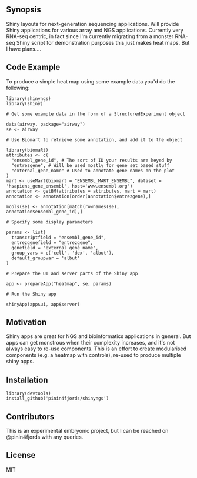 ## Synopsis

Shiny layouts for next-generation sequencing applications. Will provide Shiny applications for various array and NGS applications. Currently very RNA-seq centric, in fact since I'm currently migrating from a monster RNA-seq Shiny script for demonstration purposes this just makes heat maps. But I have plans....

## Code Example

To produce a simple heat map using some example data you'd do the following:

```{r, eval=FALSE}
library(shinyngs)
library(shiny)

# Get some example data in the form of a StructuredExperiment object

data(airway, package="airway")
se <- airway

# Use Biomart to retrieve some annotation, and add it to the object

library(biomaRt)
attributes <- c(
  "ensembl_gene_id", # The sort of ID your results are keyed by
  "entrezgene", # Will be used mostly for gene set based stuff
  "external_gene_name" # Used to annotate gene names on the plot
)
mart <- useMart(biomart = "ENSEMBL_MART_ENSEMBL", dataset = 'hsapiens_gene_ensembl', host='www.ensembl.org')
annotation <- getBM(attributes = attributes, mart = mart)
annotation <- annotation[order(annotation$entrezgene),]

mcols(se) <- annotation[match(rownames(se), annotation$ensembl_gene_id),]

# Specify some display parameters

params <- list(
  transcriptfield = "ensembl_gene_id", 
  entrezgenefield = "entrezgene",
  genefield = "external_gene_name", 
  group_vars = c('cell', 'dex', 'albut'), 
  default_groupvar = 'albut'
)

# Prepare the UI and server parts of the Shiny app

app <- prepareApp("heatmap", se, params)

# Run the Shiny app

shinyApp(app$ui, app$server)
```

## Motivation

Shiny apps are great for NGS and bioinformatics applications in general. But apps can get monstrous when their complexity increases, and it's not always easy to re-use components. This is an effort to create modularised components (e.g. a heatmap with controls), re-used to produce multiple shiny apps.

## Installation

```{r, eval=FALSE}
library(devtools)
install_github('pinin4fjords/shinyngs')
```

## Contributors

This is an experimental embryonic project, but I can be reached on @pinin4fjords with any queries.

## License

MIT